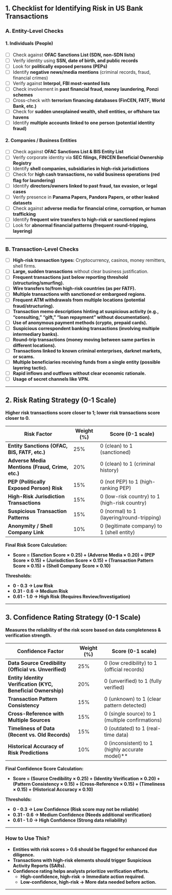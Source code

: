## **1. Checklist for Identifying Risk in US Bank Transactions**

### **A. Entity-Level Checks**  
#### **1. Individuals (People)**
- ☐ Check against **OFAC Sanctions List (SDN, non-SDN lists)**  
- ☐ Verify identity using **SSN, date of birth, and public records**  
- ☐ Look for **politically exposed persons (PEPs)**  
- ☐ Identify **negative news/media mentions** (criminal records, fraud, financial crimes)  
- ☐ Verify against **Interpol, FBI most-wanted lists**  
- ☐ Check involvement in **past financial fraud, money laundering, Ponzi schemes**  
- ☐ Cross-check with **terrorism financing databases (FinCEN, FATF, World Bank, etc.)**  
- ☐ Check for **sudden unexplained wealth, shell entities, or offshore tax havens**  
- ☐ Identify **multiple accounts linked to one person (potential identity fraud)**  

#### **2. Companies / Business Entities**  
- ☐ Check against **OFAC Sanctions List & BIS Entity List**  
- ☐ Verify corporate identity via **SEC filings, FINCEN Beneficial Ownership Registry**  
- ☐ Identify **shell companies, subsidiaries in high-risk jurisdictions**  
- ☐ Check for **high cash transactions, no valid business operations (red flag for laundering)**  
- ☐ Identify **directors/owners linked to past fraud, tax evasion, or legal cases**  
- ☐ Verify presence in **Panama Papers, Pandora Papers, or other leaked datasets**  
- ☐ Check against **adverse media for financial crime, corruption, or human trafficking**  
- ☐ Identify **frequent wire transfers to high-risk or sanctioned regions**  
- ☐ Look for **abnormal financial patterns (frequent round-tripping, layering)**  

---

### **B. Transaction-Level Checks**  
- ☐ **High-risk transaction types:** Cryptocurrency, casinos, money remitters, shell firms.  
- ☐ **Large, sudden transactions** without clear business justification.  
- ☐ **Frequent transactions just below reporting threshold (structuring/smurfing).**  
- ☐ **Wire transfers to/from high-risk countries (as per FATF).**  
- ☐ **Multiple transactions with sanctioned or embargoed regions.**  
- ☐ **Frequent ATM withdrawals from multiple locations (potential fraud/structuring).**  
- ☐ **Transaction memo descriptions hinting at suspicious activity (e.g., “consulting,” “gift,” “loan repayment” without documentation).**  
- ☐ **Use of anonymous payment methods (crypto, prepaid cards).**  
- ☐ **Suspicious correspondent banking transactions (involving multiple intermediary banks).**  
- ☐ **Round-trip transactions (money moving between same parties in different locations).**  
- ☐ **Transactions linked to known criminal enterprises, darknet markets, or scams.**  
- ☐ **Multiple beneficiaries receiving funds from a single entity (possible layering tactic).**  
- ☐ **Rapid inflows and outflows without clear economic rationale.**  
- ☐ **Usage of secret channels like VPN.**  

---

## **2. Risk Rating Strategy (0-1 Scale)**  
**Higher risk transactions score closer to 1; lower risk transactions score closer to 0.**  

| **Risk Factor**                        | **Weight (%)** | **Score (0-1 scale)** |
|--------------------------------------|------------|------------------|
| **Entity Sanctions (OFAC, BIS, FATF, etc.)** | 25% | 0 (clean) to 1 (sanctioned) |
| **Adverse Media Mentions (Fraud, Crime, etc.)** | 20% | 0 (clean) to 1 (criminal history) |
| **PEP (Politically Exposed Person) Risk** | 15% | 0 (not PEP) to 1 (high-ranking PEP) |
| **High-Risk Jurisdiction Transactions** | 15% | 0 (low-risk country) to 1 (high-risk country) |
| **Suspicious Transaction Patterns** | 15% | 0 (normal) to 1 (layering/round-tripping) |
| **Anonymity / Shell Company Link** | 10% | 0 (legitimate company) to 1 (shell entity) |

**Final Risk Score Calculation:**  
- **Score = (Sanction Score × 0.25) + (Adverse Media × 0.20) + (PEP Score × 0.15) + (Jurisdiction Score × 0.15) + (Transaction Pattern Score × 0.15) + (Shell Company Score × 0.10)**  

**Thresholds:**  
- **0 - 0.3 → Low Risk**  
- **0.31 - 0.6 → Medium Risk**  
- **0.61 - 1.0 → High Risk (Requires Review/Investigation)**  

---

## **3. Confidence Rating Strategy (0-1 Scale)**  
**Measures the reliability of the risk score based on data completeness & verification strength.**  

| **Confidence Factor**                  | **Weight (%)** | **Score (0-1 scale)** |
|----------------------------------------|------------|------------------|
| **Data Source Credibility (Official vs. Unverified)** | 25% | 0 (low credibility) to 1 (official records) |
| **Entity Identity Verification (KYC, Beneficial Ownership)** | 20% | 0 (unverified) to 1 (fully verified) |
| **Transaction Pattern Consistency** | 15% | 0 (unknown) to 1 (clear pattern detected) |
| **Cross-Reference with Multiple Sources** | 15% | 0 (single source) to 1 (multiple confirmations) |
| **Timeliness of Data (Recent vs. Old Records)** | 15% | 0 (outdated) to 1 (real-time data) |
| **Historical Accuracy of Risk Predictions** | 10% | 0 (inconsistent) to 1 (highly accurate model)** |

**Final Confidence Score Calculation:**  
- **Score = (Source Credibility × 0.25) + (Identity Verification × 0.20) + (Pattern Consistency × 0.15) + (Cross-Reference × 0.15) + (Timeliness × 0.15) + (Historical Accuracy × 0.10)**  

**Thresholds:**  
- **0 - 0.3 → Low Confidence (Risk score may not be reliable)**  
- **0.31 - 0.6 → Medium Confidence (Needs additional verification)**  
- **0.61 - 1.0 → High Confidence (Strong data reliability)**  

---

### **How to Use This?**  
- **Entities with risk scores > 0.6 should be flagged for enhanced due diligence.**  
- **Transactions with high-risk elements should trigger Suspicious Activity Reports (SARs).**  
- **Confidence rating helps analysts prioritize verification efforts.**  
  - **High-confidence, high-risk → Immediate action required.**  
  - **Low-confidence, high-risk → More data needed before action.**  

---
